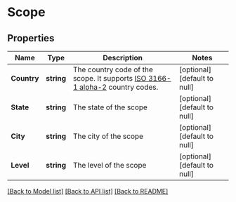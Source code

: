 # Scope

## Properties
Name | Type | Description | Notes
------------ | ------------- | ------------- | -------------
**Country** | **string** | The country code of the scope. It supports [ISO 3166-1 alpha-2](https://en.wikipedia.org/wiki/ISO_3166-1_alpha-2) country codes. | [optional] [default to null]
**State** | **string** | The state of the scope | [optional] [default to null]
**City** | **string** | The city of the scope | [optional] [default to null]
**Level** | **string** | The level of the scope | [optional] [default to null]

[[Back to Model list]](../README.md#documentation-for-models) [[Back to API list]](../README.md#documentation-for-api-endpoints) [[Back to README]](../README.md)


